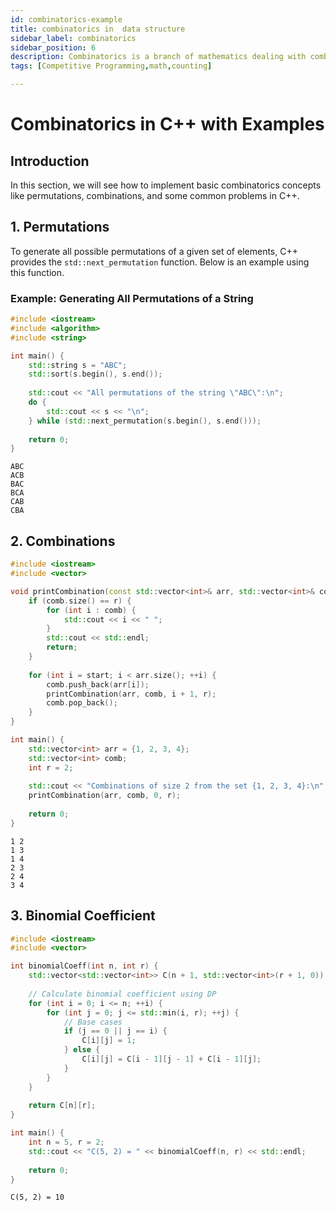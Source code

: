 ```yaml
---
id: combinatorics-example
title: combinatorics in  data structure
sidebar_label: combinatorics
sidebar_position: 6
description: Combinatorics is a branch of mathematics dealing with combinations, arrangements, and counting of objects.
tags: [Competitive Programming,math,counting]

---
```


# Combinatorics in C++ with Examples

## Introduction

In this section, we will see how to implement basic combinatorics concepts like permutations, combinations, and some common problems in C++.

## 1. **Permutations**

To generate all possible permutations of a given set of elements, C++ provides the `std::next_permutation` function. Below is an example using this function.

### Example: Generating All Permutations of a String

```cpp
#include <iostream>
#include <algorithm>
#include <string>

int main() {
    std::string s = "ABC";
    std::sort(s.begin(), s.end());
    
    std::cout << "All permutations of the string \"ABC\":\n";
    do {
        std::cout << s << "\n";
    } while (std::next_permutation(s.begin(), s.end()));
    
    return 0;
}
```
```
ABC
ACB
BAC
BCA
CAB
CBA
```

## 2. Combinations
```cpp
#include <iostream>
#include <vector>

void printCombination(const std::vector<int>& arr, std::vector<int>& comb, int start, int r) {
    if (comb.size() == r) {
        for (int i : comb) {
            std::cout << i << " ";
        }
        std::cout << std::endl;
        return;
    }
    
    for (int i = start; i < arr.size(); ++i) {
        comb.push_back(arr[i]);
        printCombination(arr, comb, i + 1, r);
        comb.pop_back();
    }
}

int main() {
    std::vector<int> arr = {1, 2, 3, 4};
    std::vector<int> comb;
    int r = 2;
    
    std::cout << "Combinations of size 2 from the set {1, 2, 3, 4}:\n";
    printCombination(arr, comb, 0, r);
    
    return 0;
}
```
```
1 2
1 3
1 4
2 3
2 4
3 4
```
## 3. Binomial Coefficient

```cpp
#include <iostream>
#include <vector>

int binomialCoeff(int n, int r) {
    std::vector<std::vector<int>> C(n + 1, std::vector<int>(r + 1, 0));
    
    // Calculate binomial coefficient using DP
    for (int i = 0; i <= n; ++i) {
        for (int j = 0; j <= std::min(i, r); ++j) {
            // Base cases
            if (j == 0 || j == i) {
                C[i][j] = 1;
            } else {
                C[i][j] = C[i - 1][j - 1] + C[i - 1][j];
            }
        }
    }
    
    return C[n][r];
}

int main() {
    int n = 5, r = 2;
    std::cout << "C(5, 2) = " << binomialCoeff(n, r) << std::endl;
    
    return 0;
}
```

```
C(5, 2) = 10
```

